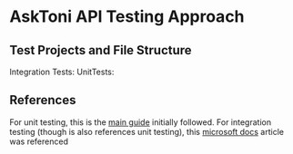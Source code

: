 AskToni API Testing Approach
============================
Test Projects and File Structure
--------------------------------
Integration Tests:
UnitTests:

References
----------
For unit testing, this is the [main guide][1] initially followed.
For integration testing (though is also references unit testing), this [microsoft docs][2] article was referenced

[1]: https://rushfive.github.io/Start-Unit-Testing-with-xUnit-Moq/   "unit testing with xUnit & Moq"
[2]: https://docs.microsoft.com/en-us/aspnet/core/mvc/controllers/testing "MS Docs on controller testing"